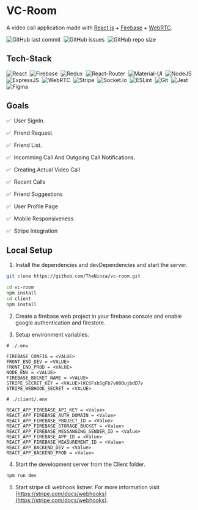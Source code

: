 # VC-Room

A video call application made with [React.js](https://reactjs.org/) + [Firebase](https://firebase.google.com/) + [WebRTC](https://webrtc.org/).

![GitHub last commit](https://img.shields.io/github/last-commit/theninza/vc-room?style=for-the-badge)&nbsp;
![GitHub issues](https://img.shields.io/github/issues/theninza/vc-room?style=for-the-badge)&nbsp;
![GitHub repo size](https://img.shields.io/github/repo-size/theninza/vc-room?style=for-the-badge)

## Tech-Stack

![React](https://img.shields.io/badge/React-05122A?style=for-the-badge&logo=react)&nbsp;
![Firebase](https://img.shields.io/badge/-Firebase-05122A?style=for-the-badge&logo=firebase)&nbsp;
![Redux](https://img.shields.io/badge/Redux-05122A?style=for-the-badge&logo=redux)&nbsp;
![React-Router](https://img.shields.io/badge/React_Router-05122A?style=for-the-badge&logo=react-router)&nbsp;
![Material-UI](https://img.shields.io/badge/Material--UI-05122A?style=for-the-badge&logo=material-ui)&nbsp;
![NodeJS](https://img.shields.io/badge/Node--JS-05122A?style=for-the-badge&logo=nodedotjs)&nbsp;
![ExpressJS](https://img.shields.io/badge/Express--JS-05122A?style=for-the-badge&logo=express)&nbsp;
![WebRTC](https://img.shields.io/badge/WebRTC-05122A?style=for-the-badge&logo=webrtc)&nbsp;
![Stripe](https://img.shields.io/badge/Stripe-05122A?style=for-the-badge&logo=stripe)&nbsp;
![Socket.io](https://img.shields.io/badge/Socket.io-05122A?style=for-the-badge&logo=socket.io)&nbsp;
![ESLint](https://img.shields.io/badge/ESLint-05122A?style=for-the-badge&logo=eslint)&nbsp;
![Git](https://img.shields.io/badge/Git-05122A?style=for-the-badge&logo=git)&nbsp;
![Jest](https://img.shields.io/badge/Jest-05122A?style=for-the-badge&logo=jest)
![Figma](https://img.shields.io/badge/Figma-05122A?style=for-the-badge&logo=figma)&nbsp;

## Goals

:white_check_mark: &nbsp;User SignIn.

:white_check_mark: &nbsp;Friend Request.

:white_check_mark: &nbsp;Friend List.

:white_check_mark: &nbsp;Incomming Call And Outgoing Call Notifications.

:white_check_mark: &nbsp;Creating Actual Video Call

:white_check_mark: &nbsp;Recent Calls

:white_check_mark: &nbsp;Friend Suggestions

:white_check_mark: &nbsp;User Profile Page

:white_check_mark: &nbsp;Mobile Responsiveness

:white_check_mark: &nbsp;Stripe Integration

## Local Setup

1. Install the dependencies and devDependencies and start the server.

```sh
git clone https://github.com/TheNinza/vc-room.git

cd vc-room
npm install
cd client
npm install
```

2. Create a firebase web project in your firebase console and enable google authentication and firestore.

3. Setup environment variables.

```env
# ./.env

FIREBASE_CONFIG = <VALUE>
FRONT_END_DEV = <VALUE>
FRONT_END_PROD = <VALUE>
NODE_ENV = <VALUE>
FIREBASE_BUCKET_NAME = <VALUE>
STRIPE_SECRET_KEY = <VALUE>lKC6FsbSgFb7v000ujbdD7v
STRIPE_WEBHOOK_SECRET = <VALUE>
```

```env
# ./client/.env

REACT_APP_FIREBASE_API_KEY = <Value>
REACT_APP_FIREBASE_AUTH_DOMAIN = <Value>
REACT_APP_FIREBASE_PROJECT_ID = <Value>
REACT_APP_FIREBASE_STORAGE_BUCKET = <Value>
REACT_APP_FIREBASE_MESSANGING_SENDER_ID = <Value>
REACT_APP_FIREBASE_APP_ID = <Value>
REACT_APP_FIREBASE_MEASUREMENT_ID = <Value>
REACT_APP_BACKEND_DEV = <Value>
REACT_APP_BACKEND_PROD = <Value>
```

4. Start the development server from the Client folder.

```sh
npm run dev
```

5. Start stripe cli webhook listner. For more information visit [https://stripe.com/docs/webhooks](https://stripe.com/docs/webhooks).
